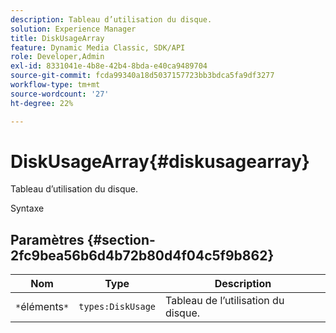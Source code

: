 ```yaml
---
description: Tableau d’utilisation du disque.
solution: Experience Manager
title: DiskUsageArray
feature: Dynamic Media Classic, SDK/API
role: Developer,Admin
exl-id: 8331041e-4b8e-42b4-8bda-e40ca9489704
source-git-commit: fcda99340a18d5037157723bb3bdca5fa9df3277
workflow-type: tm+mt
source-wordcount: '27'
ht-degree: 22%

---
```


# DiskUsageArray{#diskusagearray}

Tableau d’utilisation du disque.

Syntaxe

## Paramètres {#section-2fc9bea56b6d4b72b80d4f04c5f9b862}

| Nom | Type | Description |
|---|---|---|
| `*`éléments`*` | `types:DiskUsage` | Tableau de l’utilisation du disque. |
